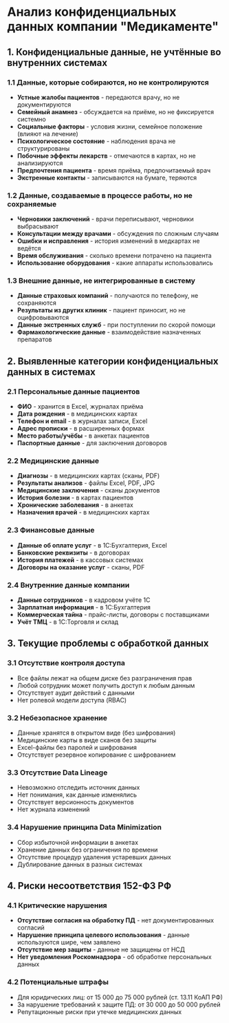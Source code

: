 # Анализ конфиденциальных данных компании "Медикаменте"

## 1. Конфиденциальные данные, не учтённые во внутренних системах

### 1.1 Данные, которые собираются, но не контролируются
- **Устные жалобы пациентов** - передаются врачу, но не документируются
- **Семейный анамнез** - обсуждается на приёме, но не фиксируется системно
- **Социальные факторы** - условия жизни, семейное положение (влияют на лечение)
- **Психологическое состояние** - наблюдения врача не структурированы
- **Побочные эффекты лекарств** - отмечаются в картах, но не анализируются
- **Предпочтения пациента** - время приёма, предпочитаемый врач
- **Экстренные контакты** - записываются на бумаге, теряются

### 1.2 Данные, создаваемые в процессе работы, но не сохраняемые  
- **Черновики заключений** - врачи переписывают, черновики выбрасывают
- **Консультации между врачами** - обсуждения по сложным случаям
- **Ошибки и исправления** - история изменений в медкартах не ведётся
- **Время обслуживания** - сколько времени потрачено на пациента
- **Использование оборудования** - какие аппараты использовались

### 1.3 Внешние данные, не интегрированные в систему
- **Данные страховых компаний** - получаются по телефону, не сохраняются
- **Результаты из других клиник** - пациент приносит, но не оцифровываются
- **Данные экстренных служб** - при поступлении по скорой помощи
- **Фармакологические данные** - взаимодействие назначенных препаратов

## 2. Выявленные категории конфиденциальных данных в системах

### 2.1 Персональные данные пациентов
- **ФИО** - хранится в Excel, журналах приёма
- **Дата рождения** - в медицинских картах
- **Телефон и email** - в журналах записи, Excel
- **Адрес прописки** - в расширенных формах
- **Место работы/учёбы** - в анкетах пациентов
- **Паспортные данные** - для заключения договоров

### 2.2 Медицинские данные
- **Диагнозы** - в медицинских картах (сканы, PDF)
- **Результаты анализов** - файлы Excel, PDF, JPG
- **Медицинские заключения** - сканы документов
- **История болезни** - в картах пациентов
- **Хронические заболевания** - в анкетах
- **Назначения врачей** - в медицинских картах

### 2.3 Финансовые данные
- **Данные об оплате услуг** - в 1С:Бухгалтерия, Excel
- **Банковские реквизиты** - в договорах
- **История платежей** - в кассовых системах
- **Договоры на оказание услуг** - сканы, PDF

### 2.4 Внутренние данные компании
- **Данные сотрудников** - в кадровом учёте 1С
- **Зарплатная информация** - в 1С:Бухгалтерия
- **Коммерческая тайна** - прайс-листы, договоры с поставщиками
- **Учёт ТМЦ** - в 1С:Торговля и склад

## 3. Текущие проблемы с обработкой данных

### 3.1 Отсутствие контроля доступа
- Все файлы лежат на общем диске без разграничения прав
- Любой сотрудник может получить доступ к любым данным
- Отсутствует аудит действий с данными
- Нет ролевой модели доступа (RBAC)

### 3.2 Небезопасное хранение
- Данные хранятся в открытом виде (без шифрования)
- Медицинские карты в виде сканов без защиты
- Excel-файлы без паролей и шифрования
- Отсутствует резервное копирование с шифрованием

### 3.3 Отсутствие Data Lineage
- Невозможно отследить источник данных
- Нет понимания, как данные изменялись
- Отсутствует версионность документов
- Нет журнала изменений

### 3.4 Нарушение принципа Data Minimization
- Сбор избыточной информации в анкетах
- Хранение данных без ограничения по времени
- Отсутствие процедур удаления устаревших данных
- Дублирование данных в разных системах

## 4. Риски несоответствия 152-ФЗ РФ

### 4.1 Критические нарушения
- **Отсутствие согласия на обработку ПД** - нет документированных согласий
- **Нарушение принципа целевого использования** - данные используются шире, чем заявлено
- **Отсутствие мер защиты** - данные не защищены от НСД
- **Нет уведомления Роскомнадзора** - об обработке персональных данных

### 4.2 Потенциальные штрафы
- Для юридических лиц: от 15 000 до 75 000 рублей (ст. 13.11 КоАП РФ)
- За нарушение требований к защите ПД: от 30 000 до 50 000 рублей
- Репутационные риски при утечке медицинских данных



